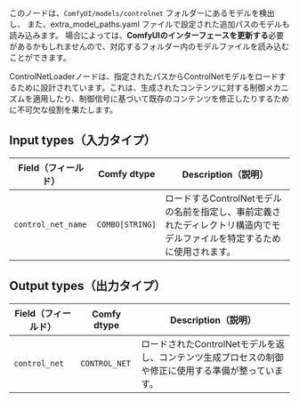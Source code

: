 このノードは、`ComfyUI/models/controlnet` フォルダーにあるモデルを検出し、
また、extra_model_paths.yaml ファイルで設定された追加パスのモデルも読み込みます。
場合によっては、**ComfyUIのインターフェースを更新する**必要があるかもしれませんので、対応するフォルダー内のモデルファイルを読み込むことができます。

ControlNetLoaderノードは、指定されたパスからControlNetモデルをロードするために設計されています。これは、生成されたコンテンツに対する制御メカニズムを適用したり、制御信号に基づいて既存のコンテンツを修正したりするために不可欠な役割を果たします。

## Input types（入力タイプ）

| Field（フィールド）             | Comfy dtype       | Description（説明）                                                                       |
|-------------------|-------------------|-----------------------------------------------------------------------------------|
| `control_net_name`| `COMBO[STRING]`    | ロードするControlNetモデルの名前を指定し、事前定義されたディレクトリ構造内でモデルファイルを特定するために使用されます。 |

## Output types（出力タイプ）

| Field（フィールド）          | Comfy dtype   | Description（説明）                                                              |
|----------------|---------------|--------------------------------------------------------------------------|
| `control_net`  | `CONTROL_NET` | ロードされたControlNetモデルを返し、コンテンツ生成プロセスの制御や修正に使用する準備が整っています。 |